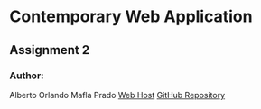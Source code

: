 # Contemporary Web Application
## Assignment 2

### Author:
Alberto Orlando Mafla Prado
[Web Host](https://todolist-crud-bbd52.web.app/)
[GitHub Repository](https://github.com/A0M0305/todolist_app.git)



